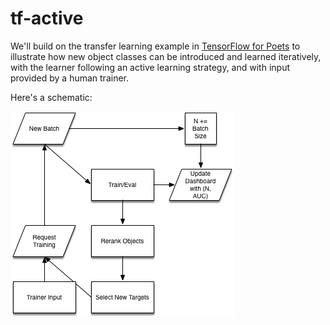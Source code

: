 # tf-active

We'll build on the transfer learning example in [TensorFlow for
Poets](https://codelabs.developers.google.com/codelabs/tensorflow-for-poets/)
to illustrate how new object classes can be introduced and learned iteratively,
with the learner following an active learning strategy, and with input provided
by a human trainer.

Here's a schematic:

![architecture](tf-active.png)
